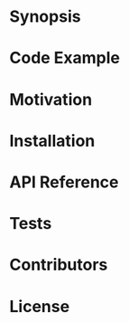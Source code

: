 Synopsis
========

Code Example
============

Motivation
==========

Installation
============

API Reference
=============

Tests
=====

Contributors
============

License
=======
